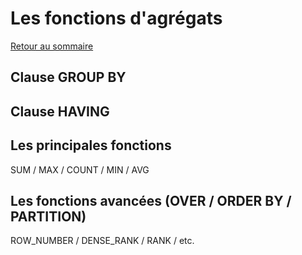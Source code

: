 # Les fonctions d'agrégats

[Retour au sommaire](./../README.md#Sommaire)

## Clause GROUP BY

## Clause HAVING

## Les principales fonctions

SUM / MAX / COUNT / MIN / AVG

## Les fonctions avancées (OVER / ORDER BY / PARTITION)

ROW_NUMBER / DENSE_RANK / RANK / etc.